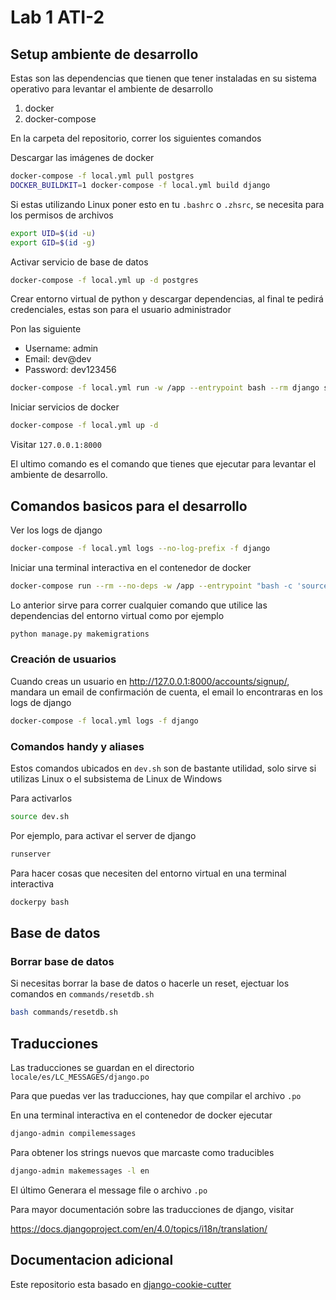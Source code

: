 # Lab 1 ATI-2

## Setup ambiente de desarrollo
Estas son las dependencias que tienen que tener instaladas en su sistema operativo para levantar el ambiente de desarrollo
1. docker
2. docker-compose

En la carpeta del repositorio, correr los siguientes comandos

Descargar las imágenes de docker

```bash
docker-compose -f local.yml pull postgres
DOCKER_BUILDKIT=1 docker-compose -f local.yml build django
```

Si estas utilizando Linux poner esto en tu `.bashrc` o `.zhsrc`, se necesita para los permisos de archivos

```bash
export UID=$(id -u)
export GID=$(id -g)
```

Activar servicio de base de datos
```bash
docker-compose -f local.yml up -d postgres
```

Crear entorno virtual de python y descargar dependencias, al final te pedirá credenciales, estas son para el usuario administrador

Pon las siguiente

- Username: admin
- Email: dev@dev
- Password: dev123456

```bash
docker-compose -f local.yml run -w /app --entrypoint bash --rm django setup_dev.sh
```

Iniciar servicios de docker

```bash
docker-compose -f local.yml up -d
```
Visitar `127.0.0.1:8000`

El ultimo comando es el comando que tienes que ejecutar para levantar el ambiente de desarrollo.

## Comandos basicos para el desarrollo

Ver los logs de django
```bash
docker-compose -f local.yml logs --no-log-prefix -f django
```

Iniciar una terminal interactiva en el contenedor de docker
```bash
docker-compose run --rm --no-deps -w /app --entrypoint "bash -c 'source .venv/bin/activate && bash'" django
```
Lo anterior sirve para correr cualquier comando que utilice las dependencias del entorno virtual como por ejemplo

```bash
python manage.py makemigrations
```
### Creación de usuarios

Cuando creas un usuario en http://127.0.0.1:8000/accounts/signup/, mandara un email de confirmación de cuenta, el email lo encontraras en los logs de django

```bash
docker-compose -f local.yml logs -f django
```
### Comandos handy y aliases
Estos comandos ubicados en `dev.sh` son de bastante utilidad, solo sirve si utilizas Linux o el subsistema de Linux de Windows

Para activarlos

```bash
source dev.sh
```

Por ejemplo, para activar el server de django

```bash
runserver
```

Para hacer cosas que necesiten del entorno virtual en una terminal interactiva

```bash
dockerpy bash
```

## Base de datos

### Borrar base de datos
Si necesitas borrar la base de datos o hacerle un reset, ejectuar los comandos en `commands/resetdb.sh`

```bash
bash commands/resetdb.sh
```
## Traducciones

Las traducciones se guardan en el directorio `locale/es/LC_MESSAGES/django.po`

Para que puedas ver las traducciones, hay que compilar el archivo `.po`

En una terminal interactiva en el contenedor de docker ejecutar

```bash
django-admin compilemessages
```

Para obtener los strings nuevos que marcaste como traducibles

```bash
django-admin makemessages -l en
```

El último Generara el message file o archivo `.po`

Para mayor documentación sobre las traducciones de django, visitar

https://docs.djangoproject.com/en/4.0/topics/i18n/translation/

## Documentacion adicional
Este repositorio esta basado en [django-cookie-cutter](https://cookiecutter-django.readthedocs.io/en/latest/)
